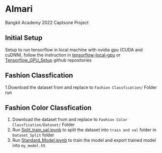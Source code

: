 # Almari
Bangkit Academy 2022 Captsone Project

## Initial Setup
Setup to run tensorflow in local machine with nvidia gpu (CUDA and cuDNN), follow the instruction in [tensorflow-local-gpu](https://github.com/feranteef/tensorflow-local-gpu#tensorflow-local-gpu) or [Tensorflow_GPU_Setup](https://github.com/feranteef/Almari/blob/main/Setup/Tensorflow_GPU_Setup.md) github repositories

## Fashion Classfication
1.Download the dataset from and replace to `Fashion Classfication/` Folder
run 

## Fashion Color Classfication
1. Download the dataset from and replace to `Fashion Color Classfication/Dataset/` Folder
2. Run [Split_train_val.ipynb](https://github.com/feranteef/Almari/blob/main/Fashion%20Color%20Classfication/Split_train_val.ipynb) to split the dataset into `train and val` folder in `Dataset_Split` folder
3. Run [Standard_Model.ipynb](https://github.com/feranteef/Almari/blob/main/Fashion%20Color%20Classfication/Standard_Model.ipynb) to train the model and export trained model into `my_model.h5`
